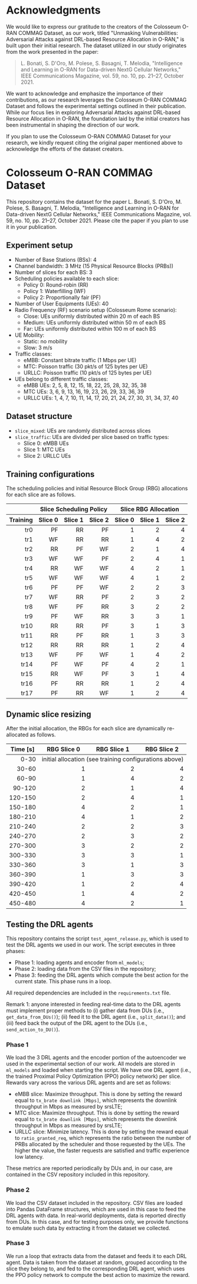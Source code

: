 # Acknowledgments

We would like to express our gratitude to the creators of the Colosseum O-RAN COMMAG Dataset, as our work, titled "Unmasking Vulnerabilities: Adversarial Attacks against DRL-based Resource Allocation in O-RAN," is built upon their initial research. The dataset utilized in our study originates from the work presented in the paper:

> L. Bonati, S. D'Oro, M. Polese, S. Basagni, T. Melodia, "Intelligence and Learning in O-RAN for Data-driven NextG Cellular Networks," IEEE Communications Magazine, vol. 59, no. 10, pp. 21–27, October 2021.

We want to acknowledge and emphasize the importance of their contributions, as our research leverages the Colosseum O-RAN COMMAG Dataset and follows the experimental settings outlined in their publication. While our focus lies in exploring Adversarial Attacks against DRL-based Resource Allocation in O-RAN, the foundation laid by the initial creators has been instrumental in shaping the direction of our work.

If you plan to use the Colosseum O-RAN COMMAG Dataset for your research, we kindly request citing the original paper mentioned above to acknowledge the efforts of the dataset creators.

# Colosseum O-RAN COMMAG Dataset
This repository contains the dataset for the paper L. Bonati, S. D'Oro, M. Polese, S. Basagni, T. Melodia, "Intelligence and Learning in O-RAN for Data-driven NextG Cellular Networks," IEEE Communications Magazine, vol. 59, no. 10, pp. 21–27, October 2021. Please cite the paper if you plan to use it in your publication.

## Experiment setup
- Number of Base Stations (BSs): 4
- Channel bandwidth: 3 MHz (15 Physical Resource Blocks (PRBs))
- Number of slices for each BS: 3
- Scheduling policies available to each slice:
	- Policy 0: Round-robin (RR)
  	- Policy 1: Waterfilling (WF)
  	- Policy 2: Proportionally fair (PF)
- Number of User Equipments (UEs): 40
- Radio Frequency (RF) scenario setup (Colosseum Rome scenario):
  	- Close: UEs uniformly distributed within 20 m of each BS
  	- Medium: UEs uniformly distributed within 50 m of each BS
  	- Far: UEs uniformly distributed within 100 m of each BS
- UE Mobility:
  	- Static: no mobility
  	- Slow: 3 m/s
- Traffic classes:
  	- eMBB: Constant bitrate traffic (1 Mbps per UE)
  	- MTC: Poisson traffic (30 pkt/s of 125 bytes per UE)
  	- URLLC: Poisson traffic (10 pkt/s of 125 bytes per UE)
- UEs belong to different traffic classes:
  	- eMBB UEs: 2, 5, 8, 12, 15, 18, 22, 25, 28, 32, 35, 38
  	- MTC UEs: 3, 6, 9, 13, 16, 19, 23, 26, 29, 33, 36, 39
  	- URLLC UEs: 1, 4, 7, 10, 11, 14, 17, 20, 21, 24, 27, 30, 31, 34, 37, 40

## Dataset structure
- ``slice_mixed``: UEs are randomly distributed across slices
- ``slice_traffic``: UEs are divided per slice based on traffic types:
  	- Slice 0: eMBB UEs
  	- Slice 1: MTC UEs
  	- Slice 2: URLLC UEs

## Training configurations
The scheduling policies and initial Resource Block Group (RBG) allocations for each slice are as follows.

<table>
<thead>
<tr>
<th></th>
<th align="center" colspan="3">Slice Scheduling Policy</th>
<th align="center" colspan="3">Slice RBG Allocation</th>
</tr>
</thead>
<thead>
<tr>
<th align="center">Training</th>
<th align="center">Slice 0</th>
<th align="center">Slice 1</th>
<th align="center">Slice 2</th>
<th align="center">Slice 0</th>
<th align="center">Slice 1</th>
<th align="center">Slice 2</th>
</tr>
</thead>
<tbody>
<tr>
<td align="right">tr0</td>
<td align="right">PF</td>
<td align="right">RR</td>
<td align="right">PF</td>
<td align="right">1</td>
<td align="right">2</td>
<td align="right">4</td>
</tr>
<tr>
<td align="right">tr1</td>
<td align="right">WF</td>
<td align="right">RR</td>
<td align="right">RR</td>
<td align="right">1</td>
<td align="right">4</td>
<td align="right">2</td>
</tr>
<tr>
<td align="right">tr2</td>
<td align="right">RR</td>
<td align="right">PF</td>
<td align="right">WF</td>
<td align="right">2</td>
<td align="right">1</td>
<td align="right">4</td>
</tr>
<tr>
<td align="right">tr3</td>
<td align="right">WF</td>
<td align="right">WF</td>
<td align="right">PF</td>
<td align="right">2</td>
<td align="right">4</td>
<td align="right">1</td>
</tr>
<tr>
<td align="right">tr4</td>
<td align="right">RR</td>
<td align="right">WF</td>
<td align="right">WF</td>
<td align="right">4</td>
<td align="right">2</td>
<td align="right">1</td>
</tr>
<tr>
<td align="right">tr5</td>
<td align="right">WF</td>
<td align="right">WF</td>
<td align="right">WF</td>
<td align="right">4</td>
<td align="right">1</td>
<td align="right">2</td>
</tr>
<tr>
<td align="right">tr6</td>
<td align="right">PF</td>
<td align="right">PF</td>
<td align="right">WF</td>
<td align="right">2</td>
<td align="right">2</td>
<td align="right">3</td>
</tr>
<tr>
<td align="right">tr7</td>
<td align="right">WF</td>
<td align="right">RR</td>
<td align="right">PF</td>
<td align="right">2</td>
<td align="right">3</td>
<td align="right">2</td>
</tr>
<tr>
<td align="right">tr8</td>
<td align="right">WF</td>
<td align="right">PF</td>
<td align="right">RR</td>
<td align="right">3</td>
<td align="right">2</td>
<td align="right">2</td>
</tr>
<tr>
<td align="right">tr9</td>
<td align="right">PF</td>
<td align="right">WF</td>
<td align="right">RR</td>
<td align="right">3</td>
<td align="right">3</td>
<td align="right">1</td>
</tr>
<tr>
<td align="right">tr10</td>
<td align="right">RR</td>
<td align="right">RR</td>
<td align="right">PF</td>
<td align="right">3</td>
<td align="right">1</td>
<td align="right">3</td>
</tr>
<tr>
<td align="right">tr11</td>
<td align="right">RR</td>
<td align="right">PF</td>
<td align="right">RR</td>
<td align="right">1</td>
<td align="right">3</td>
<td align="right">3</td>
</tr>
<tr>
<td align="right">tr12</td>
<td align="right">RR</td>
<td align="right">RR</td>
<td align="right">RR</td>
<td align="right">1</td>
<td align="right">2</td>
<td align="right">4</td>
</tr>
<tr>
<td align="right">tr13</td>
<td align="right">WF</td>
<td align="right">PF</td>
<td align="right">WF</td>
<td align="right">1</td>
<td align="right">4</td>
<td align="right">2</td>
</tr>
<tr>
<td align="right">tr14</td>
<td align="right">PF</td>
<td align="right">WF</td>
<td align="right">PF</td>
<td align="right">4</td>
<td align="right">2</td>
<td align="right">1</td>
</tr>
<tr>
<td align="right">tr15</td>
<td align="right">RR</td>
<td align="right">WF</td>
<td align="right">PF</td>
<td align="right">3</td>
<td align="right">1</td>
<td align="right">4</td>
</tr>
<tr>
<td align="right">tr16</td>
<td align="right">PF</td>
<td align="right">RR</td>
<td align="right">RR</td>
<td align="right">1</td>
<td align="right">2</td>
<td align="right">4</td>
</tr>
<tr>
<td align="right">tr17</td>
<td align="right">PF</td>
<td align="right">RR</td>
<td align="right">WF</td>
<td align="right">1</td>
<td align="right">2</td>
<td align="right">4</td>
</tr>
</tbody>
</table>

## Dynamic slice resizing
After the initial allocation, the RBGs for each slice are dynamically re-allocated as follows.

<table>
<thead>
<tr>
<th align="center">Time [s]</th>
<th align="center">RBG Slice 0</th>
<th align="center">RBG Slice 1</th>
<th align="center">RBG Slice 2</th>
</tr>
</thead>
<tbody>
<tr>
<td align="right">0-30</td>
  <td align="center" colspan="3">initial allocation (see training configurations above)</td>
</tr>
<tr>
<td align="right">30-60</td>
<td align="right">1</td>
<td align="right">2</td>
<td align="right">4</td>
</tr>
<tr>
<td align="right">60-90</td>
<td align="right">1</td>
<td align="right">4</td>
<td align="right">2</td>
</tr>
<tr>
<td align="right">90-120</td>
<td align="right">2</td>
<td align="right">1</td>
<td align="right">4</td>
</tr>
<tr>
<td align="right">120-150</td>
<td align="right">2</td>
<td align="right">4</td>
<td align="right">1</td>
</tr>
<tr>
<td align="right">150-180</td>
<td align="right">4</td>
<td align="right">2</td>
<td align="right">1</td>
</tr>
<tr>
<td align="right">180-210</td>
<td align="right">4</td>
<td align="right">1</td>
<td align="right">2</td>
</tr>
<tr>
<td align="right">210-240</td>
<td align="right">2</td>
<td align="right">2</td>
<td align="right">3</td>
</tr>
<tr>
<td align="right">240-270</td>
<td align="right">2</td>
<td align="right">3</td>
<td align="right">2</td>
</tr>
<tr>
<td align="right">270-300</td>
<td align="right">3</td>
<td align="right">2</td>
<td align="right">2</td>
</tr>
<tr>
<td align="right">300-330</td>
<td align="right">3</td>
<td align="right">3</td>
<td align="right">1</td>
</tr>
<tr>
<td align="right">330-360</td>
<td align="right">3</td>
<td align="right">1</td>
<td align="right">3</td>
</tr>
<tr>
<td align="right">360-390</td>
<td align="right">1</td>
<td align="right">3</td>
<td align="right">3</td>
</tr>
<tr>
<td align="right">390-420</td>
<td align="right">1</td>
<td align="right">2</td>
<td align="right">4</td>
</tr>
<tr>
<td align="right">420-450</td>
<td align="right">1</td>
<td align="right">4</td>
<td align="right">2</td>
</tr>
<tr>
<td align="right">450-480</td>
<td align="right">4</td>
<td align="right">2</td>
<td align="right">1</td>
</tr>
</tbody>
</table>


## Testing the DRL agents
This repository contains the script ``test_agent_release.py``, which is used to test the DRL agents we used in our work. The script executes in three phases:
- Phase 1: loading agents and encoder from ``ml_models``;
- Phase 2: loading data from the CSV files in the repository;
- Phase 3: feeding the DRL agents which compute the best action for the current state. This phase runs in a loop.

All required dependencies are included in the ``requirements.txt`` file.

Remark 1: anyone interested in feeding real-time data to the DRL agents must implement proper methods to (i) gather data from DUs (i.e., ``get_data_from_DUs()``);  (ii) feed it to the DRL agent (i.e., ``split_data()``); and (iii) feed back the output of the DRL agent to the DUs (i.e., ``send_action_to_DU()``). 

### Phase 1
We load the 3 DRL agents and the encoder portion of the autoencoder we used in the experimental section of our work. All models are stored in ``ml_models`` and loaded when starting the script. We have one DRL agent (i.e., the trained Proximal Policy Optimization (PPO) policy network) per slice. Rewards vary across the various DRL agents and are set as follows:
- eMBB slice: Maximize throughput. This is done by setting the reward equal to ``tx_brate downlink [Mbps]``, which represents the downlink throughput in Mbps as measured by srsLTE;
- MTC slice: Maximize throughput. This is done by setting the reward equal to ``tx_brate downlink [Mbps]``, which represents the downlink throughput in Mbps as measured by srsLTE;
- URLLC slice: Minimize latency. This is done by setting the reward equal to ``ratio_granted_req``, which represents the ratio between the number of PRBs allocated by the scheduler and those requested by the UEs. The higher the value, the faster requests are satisfied and traffic experience low latency.

These metrics are reported periodically by DUs and, in our case, are contained in the CSV repository included in this repository.

### Phase 2
We load the CSV dataset included in the repository. CSV files are loaded into Pandas DataFrame structures, which are used in this case to feed the DRL agents with data. In real-world deployments, data is reported directly from DUs. In this case, and for testing purposes only, we provide functions to emulate such data by extracting it from the dataset we collected.

### Phase 3
We run a loop that extracts data from the dataset and feeds it to each DRL agent. Data is taken from the dataset at random, grouped according to the slice they belong to, and fed to the corresponding DRL agent, which uses the PPO policy network to compute the best action to maximize the reward.
